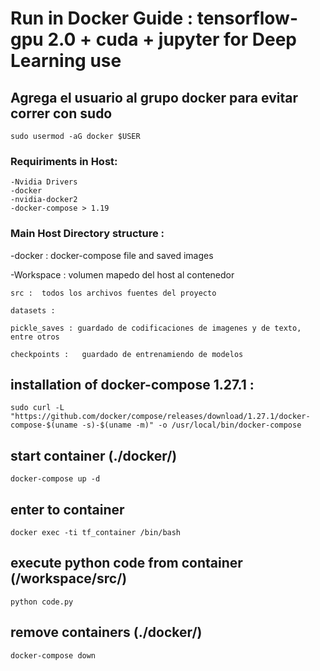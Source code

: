 # Run in Docker Guide :  tensorflow-gpu 2.0 + cuda + jupyter for Deep Learning use

## Agrega el usuario al grupo docker para evitar correr con sudo

    sudo usermod -aG docker $USER

### Requiriments in Host: 
    -Nvidia Drivers
    -docker
    -nvidia-docker2
    -docker-compose > 1.19

### Main Host Directory structure :

-docker : docker-compose file and saved images

-Workspace : volumen mapedo del host al contenedor

    src :  todos los archivos fuentes del proyecto

    datasets : 

    pickle_saves : guardado de codificaciones de imagenes y de texto, entre otros

    checkpoints :   guardado de entrenamiendo de modelos

## installation of docker-compose 1.27.1 : 
    sudo curl -L "https://github.com/docker/compose/releases/download/1.27.1/docker-compose-$(uname -s)-$(uname -m)" -o /usr/local/bin/docker-compose

## start container (./docker/)
    docker-compose up -d

## enter to container
    docker exec -ti tf_container /bin/bash

## execute python code from container (/workspace/src/)
    python code.py

## remove containers (./docker/)
    docker-compose down 
